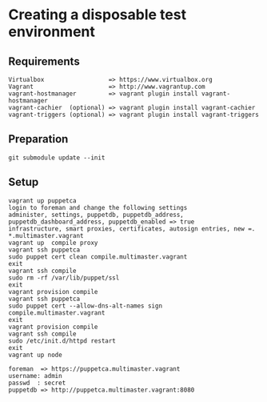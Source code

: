 # Creating a disposable test environment

## Requirements
    Virtualbox                  => https://www.virtualbox.org
    Vagrant                     => http://www.vagrantup.com
    vagrant-hostmanager         => vagrant plugin install vagrant-hostmanager
    vagrant-cachier  (optional) => vagrant plugin install vagrant-cachier
    vagrant-triggers (optional) => vagrant plugin install vagrant-triggers

## Preparation
    git submodule update --init
    
## Setup
    vagrant up puppetca
    login to foreman and change the following settings
    administer, settings, puppetdb, puppetdb_address, puppetdb_dashboard_address, puppetdb_enabled => true
    infrastructure, smart proxies, certificates, autosign entries, new =. *.multimaster.vagrant
    vagrant up  compile proxy
    vagrant ssh puppetca
    sudo puppet cert clean compile.multimaster.vagrant
    exit
    vagrant ssh compile
    sudo rm -rf /var/lib/puppet/ssl
    exit
    vagrant provision compile
    vagrant ssh puppetca
    sudo puppet cert --allow-dns-alt-names sign compile.multimaster.vagrant
    exit
    vagrant provision compile
    vagrant ssh compile
    sudo /etc/init.d/httpd restart
    exit
    vagrant up node
    
    foreman  => https://puppetca.multimaster.vagrant
    username: admin
    passwd  : secret
    puppetdb => http://puppetca.multimaster.vagrant:8080
